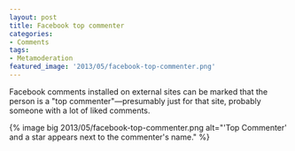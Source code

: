 ```yaml
---
layout: post
title: Facebook top commenter
categories:
- Comments
tags:
- Metamoderation
featured_image: '2013/05/facebook-top-commenter.png'
---
```

Facebook comments installed on external sites can be marked that the person is a "top commenter"&mdash;presumably just for that site, probably someone with a lot of liked comments.

{% image big 2013/05/facebook-top-commenter.png alt="'Top Commenter' and a star appears next to the commenter's name." %}